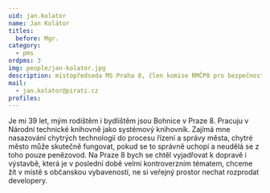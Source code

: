 ```yaml
---
uid: jan.kolator
name: Jan Kolátor
titles:
  before: Mgr.
category:  
  - pms
ordpms: 3
img: people/jan-kolator.jpg 
description: místopředseda MS Praha 8, člen komise RMČP8 pro bezpečnost a prevenci sociálněpatologických jevů
mail: 
  - jan.kolator@pirati.cz
profiles:
---
```


Je mi 39 let, mým rodištěm i bydlištěm jsou Bohnice v Praze 8.
Pracuju v Národní technické knihovně jako systémový knihovník. Zajímá mne nasazování chytrých technologií do procesu řízení a správy města, chytré město může skutečně fungovat, pokud se to správně uchopí a neudělá se z toho pouze penězovod.
Na Praze 8 bych se chtěl vyjadřovat k dopravě i výstavbě, která je v poslední době velmi kontroverzním tématem, chceme žít v místě s občanskou vybaveností, ne si veřejný prostor nechat rozprodat developery.
